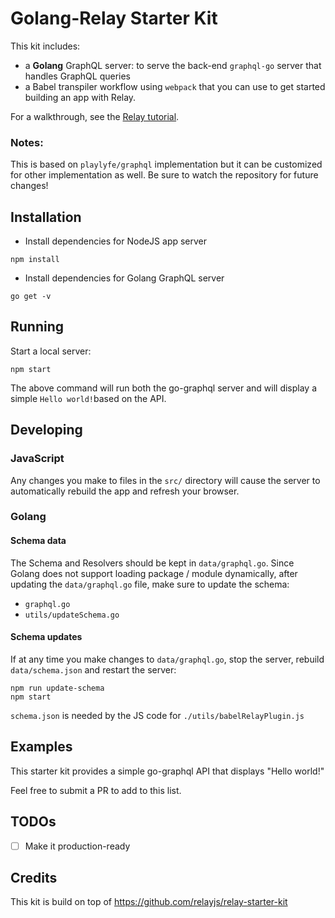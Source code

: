 # Golang-Relay Starter Kit

This kit includes:
- a **Golang** GraphQL server: to serve the back-end `graphql-go` server that handles GraphQL queries
- a Babel transpiler workflow using `webpack` that you can use to get started building an app with Relay.

For a walkthrough, see the [Relay tutorial](https://facebook.github.io/relay/docs/tutorial.html).

### Notes:
This is based on `playlyfe/graphql` implementation but it can be customized for other implementation as well. 
Be sure to watch the repository for future changes!

## Installation

- Install dependencies for NodeJS app server
```
npm install
```
- Install dependencies for Golang GraphQL server
```
go get -v
```

## Running

Start a local server:

```
npm start
```

The above command will run both the go-graphql server and will display a simple `Hello world!`based on the API.

## Developing

### JavaScript
Any changes you make to files in the `src/` directory will cause the server to
automatically rebuild the app and refresh your browser.

### Golang

#### Schema data
The Schema and Resolvers should be kept in `data/graphql.go`.
Since Golang does not support loading package / module dynamically, after updating the `data/graphql.go` file, make sure to update the schema:
- `graphql.go`
- `utils/updateSchema.go`


#### Schema updates
If at any time you make changes to `data/graphql.go`, stop the server,
rebuild `data/schema.json` and restart the server:

```
npm run update-schema
npm start
```

`schema.json` is needed by the JS code for `./utils/babelRelayPlugin.js`

## Examples
This starter kit provides a simple go-graphql API that displays "Hello world!"

Feel free to submit a PR to add to this list.

## TODOs
- [ ] Make it production-ready

## Credits
This kit is build on top of https://github.com/relayjs/relay-starter-kit
